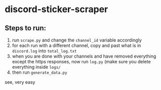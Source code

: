 # discord-sticker-scraper

## Steps to run:

1. run `scrape.py` and change the `channel_id` variable accordingly
2. for each run with a different channel, copy and past what is in `discord.log` into `total_log.txt`
3. when you are done with your channels and have removed everything except the https responses, now run `log.py` (make sure you delete everything inside `logs/`
4. then run `generate_data.py`

see, very easy